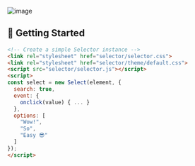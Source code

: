 ![image](https://github.com/user-attachments/assets/00594edf-7f37-4dd1-9a8f-ef37f8ec2203)


## 🚀 Getting Started

```html
<!-- Create a simple Selector instance -->
<link rel="stylesheet" href="selector/selector.css">
<link rel="stylesheet" href="selector/theme/default.css">
<script src="selector/selector.js"></script>
<script>
const select = new Select(element, {
  search: true,
  event: {
    onclick(value) { ... }
  },
  options: [
    "Wow!",
    "So",
    "Easy 😎"
  ]
});
</script>

```
